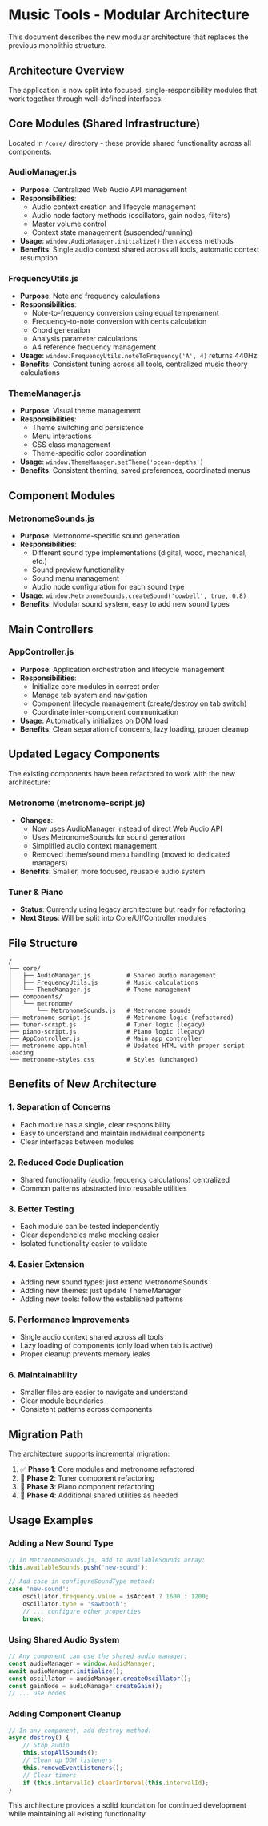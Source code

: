 # Music Tools - Modular Architecture

This document describes the new modular architecture that replaces the previous monolithic structure.

## Architecture Overview

The application is now split into focused, single-responsibility modules that work together through well-defined interfaces.

## Core Modules (Shared Infrastructure)

Located in `/core/` directory - these provide shared functionality across all components:

### AudioManager.js
- **Purpose**: Centralized Web Audio API management
- **Responsibilities**:
  - Audio context creation and lifecycle management
  - Audio node factory methods (oscillators, gain nodes, filters)
  - Master volume control
  - Context state management (suspended/running)
- **Usage**: `window.AudioManager.initialize()` then access methods
- **Benefits**: Single audio context shared across all tools, automatic context resumption

### FrequencyUtils.js
- **Purpose**: Note and frequency calculations
- **Responsibilities**:
  - Note-to-frequency conversion using equal temperament
  - Frequency-to-note conversion with cents calculation
  - Chord generation
  - Analysis parameter calculations
  - A4 reference frequency management
- **Usage**: `window.FrequencyUtils.noteToFrequency('A', 4)` returns 440Hz
- **Benefits**: Consistent tuning across all tools, centralized music theory calculations

### ThemeManager.js
- **Purpose**: Visual theme management
- **Responsibilities**:
  - Theme switching and persistence
  - Menu interactions
  - CSS class management
  - Theme-specific color coordination
- **Usage**: `window.ThemeManager.setTheme('ocean-depths')`
- **Benefits**: Consistent theming, saved preferences, coordinated menus

## Component Modules

### MetronomeSounds.js
- **Purpose**: Metronome-specific sound generation
- **Responsibilities**:
  - Different sound type implementations (digital, wood, mechanical, etc.)
  - Sound preview functionality
  - Sound menu management
  - Audio node configuration for each sound type
- **Usage**: `window.MetronomeSounds.createSound('cowbell', true, 0.8)`
- **Benefits**: Modular sound system, easy to add new sound types

## Main Controllers

### AppController.js
- **Purpose**: Application orchestration and lifecycle management
- **Responsibilities**:
  - Initialize core modules in correct order
  - Manage tab system and navigation
  - Component lifecycle management (create/destroy on tab switch)
  - Coordinate inter-component communication
- **Usage**: Automatically initializes on DOM load
- **Benefits**: Clean separation of concerns, lazy loading, proper cleanup

## Updated Legacy Components

The existing components have been refactored to work with the new architecture:

### Metronome (metronome-script.js)
- **Changes**: 
  - Now uses AudioManager instead of direct Web Audio API
  - Uses MetronomeSounds for sound generation
  - Simplified audio context management
  - Removed theme/sound menu handling (moved to dedicated managers)
- **Benefits**: Smaller, more focused, reusable audio system

### Tuner & Piano
- **Status**: Currently using legacy architecture but ready for refactoring
- **Next Steps**: Will be split into Core/UI/Controller modules

## File Structure

```
/
├── core/
│   ├── AudioManager.js          # Shared audio management
│   ├── FrequencyUtils.js        # Music calculations
│   └── ThemeManager.js          # Theme management
├── components/
│   └── metronome/
│       └── MetronomeSounds.js   # Metronome sounds
├── metronome-script.js          # Metronome logic (refactored)
├── tuner-script.js              # Tuner logic (legacy)
├── piano-script.js              # Piano logic (legacy)
├── AppController.js             # Main app controller
├── metronome-app.html           # Updated HTML with proper script loading
└── metronome-styles.css         # Styles (unchanged)
```

## Benefits of New Architecture

### 1. **Separation of Concerns**
- Each module has a single, clear responsibility
- Easy to understand and maintain individual components
- Clear interfaces between modules

### 2. **Reduced Code Duplication**
- Shared functionality (audio, frequency calculations) centralized
- Common patterns abstracted into reusable utilities

### 3. **Better Testing**
- Each module can be tested independently
- Clear dependencies make mocking easier
- Isolated functionality easier to validate

### 4. **Easier Extension**
- Adding new sound types: just extend MetronomeSounds
- Adding new themes: just update ThemeManager
- Adding new tools: follow the established patterns

### 5. **Performance Improvements**
- Single audio context shared across all tools
- Lazy loading of components (only load when tab is active)
- Proper cleanup prevents memory leaks

### 6. **Maintainability**
- Smaller files are easier to navigate and understand
- Clear module boundaries
- Consistent patterns across components

## Migration Path

The architecture supports incremental migration:

1. ✅ **Phase 1**: Core modules and metronome refactored
2. 🔄 **Phase 2**: Tuner component refactoring
3. 🔄 **Phase 3**: Piano component refactoring
4. 🔄 **Phase 4**: Additional shared utilities as needed

## Usage Examples

### Adding a New Sound Type
```javascript
// In MetronomeSounds.js, add to availableSounds array:
this.availableSounds.push('new-sound');

// Add case in configureSoundType method:
case 'new-sound':
    oscillator.frequency.value = isAccent ? 1600 : 1200;
    oscillator.type = 'sawtooth';
    // ... configure other properties
    break;
```

### Using Shared Audio System
```javascript
// Any component can use the shared audio manager:
const audioManager = window.AudioManager;
await audioManager.initialize();
const oscillator = audioManager.createOscillator();
const gainNode = audioManager.createGain();
// ... use nodes
```

### Adding Component Cleanup
```javascript
// In any component, add destroy method:
async destroy() {
    // Stop audio
    this.stopAllSounds();
    // Clean up DOM listeners
    this.removeEventListeners();
    // Clear timers
    if (this.intervalId) clearInterval(this.intervalId);
}
```

This architecture provides a solid foundation for continued development while maintaining all existing functionality. 